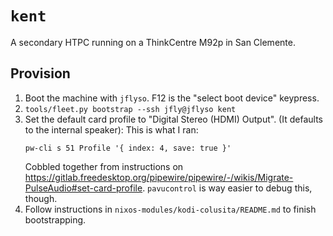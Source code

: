 # `kent`

A secondary HTPC running on a ThinkCentre M92p in San Clemente.

## Provision

1. Boot the machine with `jflyso`. F12 is the "select boot device" keypress.
2. `tools/fleet.py bootstrap --ssh jfly@jflyso kent`
3. Set the default card profile to "Digital Stereo (HDMI) Output". (It defaults to the internal speaker):
   This is what I ran:
   ```
   pw-cli s 51 Profile '{ index: 4, save: true }'
   ```
   Cobbled together from instructions on
   <https://gitlab.freedesktop.org/pipewire/pipewire/-/wikis/Migrate-PulseAudio#set-card-profile>.
   `pavucontrol` is way easier to debug this, though.
4. Follow instructions in `nixos-modules/kodi-colusita/README.md` to finish
   bootstrapping.
